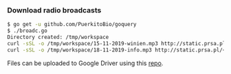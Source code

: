 ### Download radio broadcasts

```sh
$ go get -u github.com/PuerkitoBio/goquery
$ ./broadc.go
Directory created: /tmp/workspace
curl -sSL -o /tmp/workspace/15-11-2019-winien.mp3 http://static.prsa.pl/<id>.mp3
curl -sSL -o /tmp/workspace/18-11-2019-info.mp3 http://static.prsa.pl/<id>.mp3
```

Files can be uploaded to Google Driver using this [repo](https://github.com/michalswi/g_drive_api).